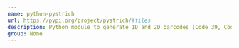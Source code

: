 ```yaml
---
name: python-pystrich
url: https://pypi.org/project/pystrich/#files
description: Python module to generate 1D and 2D barcodes (Code 39, Code 128, DataMatrix, QRCode and EAN13). Forked from huBarcode. URL : https://pypi.org/project/pystrich/#files Groups : None
group: None
---
```

